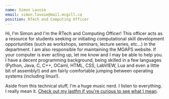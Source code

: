 ```yaml
---
name: Simon Lavoie
email: simon.lavoie@mail.mcgill.ca
position: RTech and Computing Officer
---
```


Hi, I'm Simon and I'm the RTech and Computing Officer! This officer acts as a
resource for students seeking or initiating computational skill development
opportunities (such as workshops, seminars, lecture series, etc...) in the
department. I am also responsible for maintaining the MGAPS website. If your
computer is ever acting up, let me know and I may be able to help you. I have
a decent programming background, being skilled in a few languages (Python, Java,
C, C++, OCaml, HTML, CSS, LabVIEW, Lua and even a little bit of assembly!) and
am fairly comfortable jumping between operating systems (including linux!).

Aside from this technical stuff, I'm a huge music nerd. I listen to everything.
I really mean it. [Check out my lastfm if you're curious to see what I
mean](https://www.last.fm/user/bal00balla).


